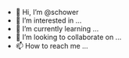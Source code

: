 - 👋 Hi, I’m @schower
- 👀 I’m interested in ...
- 🌱 I’m currently learning ...
- 💞️ I’m looking to collaborate on ...
- 📫 How to reach me ...

<!---
janiroti/janiroti is a ✨ special ✨ repository because its `README.md` (this file) appears on your GitHub profile.
You can click the Preview link to take a look at your changes.
--->
